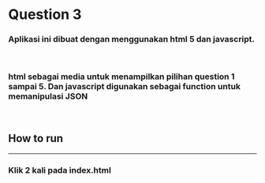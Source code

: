 # Question 3

### Aplikasi ini dibuat dengan menggunakan html 5 dan javascript.

<br>

### html sebagai media untuk menampilkan pilihan question 1 sampai 5. Dan javascript digunakan sebagai function untuk memanipulasi JSON

<br>

## How to run
<hr>

### Klik 2 kali pada index.html